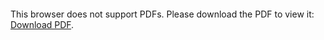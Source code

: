 <object data="/resources/pdf/CW1_Network_Science.pdf" type="application/pdf" width="700px" height="700px">
  <embed src="/resources/pdf/CW1_Network_Science.pdf">
    <p>This browser does not support PDFs. Please download the PDF to view it: <a href="/resources/pdf/CW1_Network_Science.pdf">Download PDF</a>.</p>
  </embed>
</object>